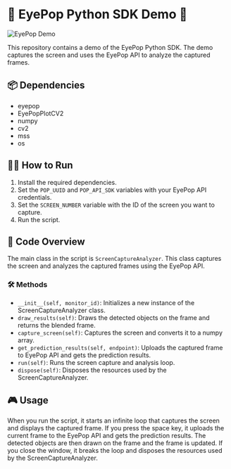 # 🚀 EyePop Python SDK Demo 🚀

![EyePop Demo](https://your-gif-url.gif)

This repository contains a demo of the EyePop Python SDK. The demo captures the screen and uses the EyePop API to analyze the captured frames.

## 📦 Dependencies

- eyepop
- EyePopPlotCV2
- numpy
- cv2
- mss
- os

## 🏃‍♂️ How to Run

1. Install the required dependencies.
2. Set the `POP_UUID` and `POP_API_SDK` variables with your EyePop API credentials.
3. Set the `SCREEN_NUMBER` variable with the ID of the screen you want to capture.
4. Run the script.

## 📝 Code Overview

The main class in the script is `ScreenCaptureAnalyzer`. This class captures the screen and analyzes the captured frames using the EyePop API.

### 🛠️ Methods

- `__init__(self, monitor_id)`: Initializes a new instance of the ScreenCaptureAnalyzer class.
- `draw_results(self)`: Draws the detected objects on the frame and returns the blended frame.
- `capture_screen(self)`: Captures the screen and converts it to a numpy array.
- `get_prediction_results(self, endpoint)`: Uploads the captured frame to EyePop API and gets the prediction results.
- `run(self)`: Runs the screen capture and analysis loop.
- `dispose(self)`: Disposes the resources used by the ScreenCaptureAnalyzer.

## 🎮 Usage

When you run the script, it starts an infinite loop that captures the screen and displays the captured frame. If you press the space key, it uploads the current frame to the EyePop API and gets the prediction results. The detected objects are then drawn on the frame and the frame is updated. If you close the window, it breaks the loop and disposes the resources used by the ScreenCaptureAnalyzer.
